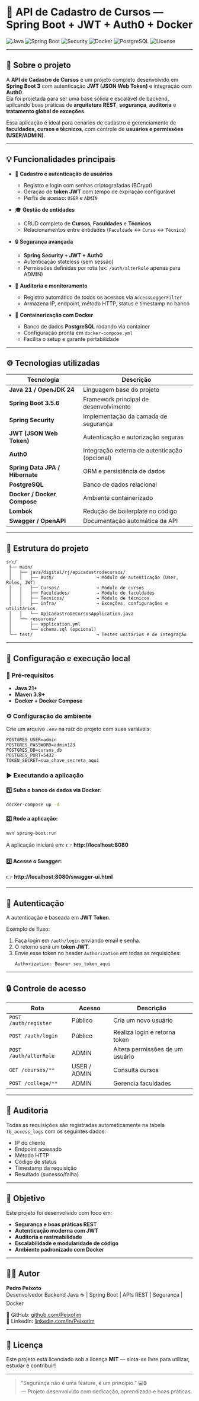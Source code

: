

# 🚀 API de Cadastro de Cursos — Spring Boot + JWT + Auth0 + Docker

![Java](https://img.shields.io/badge/Java-21-red?style=for-the-badge)
![Spring Boot](https://img.shields.io/badge/Spring%20Boot-3.5.6-brightgreen?style=for-the-badge)
![Security](https://img.shields.io/badge/Spring%20Security-JWT-blue?style=for-the-badge)
![Docker](https://img.shields.io/badge/Docker-Enabled-blue?style=for-the-badge)
![PostgreSQL](https://img.shields.io/badge/PostgreSQL-17.6-blue?style=for-the-badge)
![License](https://img.shields.io/badge/License-MIT-yellow?style=for-the-badge)

---

## 🧠 Sobre o projeto

A **API de Cadastro de Cursos** é um projeto completo desenvolvido em **Spring Boot 3** com autenticação **JWT (JSON Web Token)** e integração com **Auth0**.  
Ela foi projetada para ser uma base sólida e escalável de backend, aplicando boas práticas de **arquitetura REST**, **segurança**, **auditoria** e **tratamento global de exceções**.

Essa aplicação é ideal para cenários de cadastro e gerenciamento de **faculdades, cursos e técnicos**, com controle de **usuários e permissões (USER/ADMIN)**.

---

## 💡 Funcionalidades principais

- 👤 **Cadastro e autenticação de usuários**
    - Registro e login com senhas criptografadas (BCrypt)
    - Geração de **token JWT** com tempo de expiração configurável
    - Perfis de acesso: `USER` e `ADMIN`

- 🎓 **Gestão de entidades**
    - CRUD completo de **Cursos**, **Faculdades** e **Técnicos**
    - Relacionamentos entre entidades (`Faculdade` ↔ `Curso` ↔ `Técnico`)

- 🔒 **Segurança avançada**
    - **Spring Security + JWT + Auth0**
    - Autenticação stateless (sem sessão)
    - Permissões definidas por rota (ex: `/auth/alterRole` apenas para ADMIN)

- 🧾 **Auditoria e monitoramento**
    - Registro automático de todos os acessos via `AccessLoggerFilter`
    - Armazena IP, endpoint, método HTTP, status e timestamp no banco

- 🐳 **Containerização com Docker**
    - Banco de dados **PostgreSQL** rodando via container
    - Configuração pronta em `docker-compose.yml`
    - Facilita o setup e garante portabilidade

---

## ⚙️ Tecnologias utilizadas

| Tecnologia | Descrição |
|-------------|------------|
| **Java 21 / OpenJDK 24** | Linguagem base do projeto |
| **Spring Boot 3.5.6** | Framework principal de desenvolvimento |
| **Spring Security** | Implementação da camada de segurança |
| **JWT (JSON Web Token)** | Autenticação e autorização seguras |
| **Auth0** | Integração externa de autenticação (opcional) |
| **Spring Data JPA / Hibernate** | ORM e persistência de dados |
| **PostgreSQL** | Banco de dados relacional |
| **Docker / Docker Compose** | Ambiente containerizado |
| **Lombok** | Redução de boilerplate no código |
| **Swagger / OpenAPI** | Documentação automática da API |

---

## 🧩 Estrutura do projeto

```
src/
 ├── main/
 │   ├── java/digital/rj/apicadastrodecursos/
 │   │   ├── Auth/                → Módulo de autenticação (User, Roles, JWT)
 │   │   ├── Cursos/              → Módulo de cursos
 │   │   ├── Faculdades/          → Módulo de faculdades
 │   │   ├── Tecnicos/            → Módulo de técnicos
 │   │   ├── infra/               → Exceções, configurações e utilitários
 │   │   └── ApiCadastroDeCursosApplication.java
 │   └── resources/
 │       ├── application.yml
 │       └── schema.sql (opcional)
 └── test/                        → Testes unitários e de integração
```

---

## 🔧 Configuração e execução local

### 🐋 Pré-requisitos

- **Java 21+**
- **Maven 3.9+**
- **Docker + Docker Compose**

### ⚙️ Configuração do ambiente

Crie um arquivo `.env` na raiz do projeto com suas variáveis:

```env
POSTGRES_USER=admin
POSTGRES_PASSWORD=admin123
POSTGRES_DB=cursos_db
POSTGRES_PORT=5432
TOKEN_SECRET=sua_chave_secreta_aqui
```

### ▶️ Executando a aplicação

#### 1️⃣ Suba o banco de dados via Docker:
```bash
docker-compose up -d
```

#### 2️⃣ Rode a aplicação:
```bash
mvn spring-boot:run
```

A aplicação iniciará em:
👉 **http://localhost:8080**

#### 3️⃣ Acesse o Swagger:
👉 **http://localhost:8080/swagger-ui.html**

---

## 🔑 Autenticação

A autenticação é baseada em **JWT Token**.

Exemplo de fluxo:
1. Faça login em `/auth/login` enviando email e senha.
2. O retorno será um **token JWT**.
3. Envie esse token no header `Authorization` em todas as requisições:
   ```
   Authorization: Bearer seu_token_aqui
   ```

---

## 🔒 Controle de acesso

| Rota | Acesso | Descrição |
|------|---------|-----------|
| `POST /auth/register` | Público | Cria um novo usuário |
| `POST /auth/login` | Público | Realiza login e retorna token |
| `POST /auth/alterRole` | ADMIN | Altera permissões de um usuário |
| `GET /courses/**` | USER / ADMIN | Consulta cursos |
| `POST /college/**` | ADMIN | Gerencia faculdades |

---

## 🧾 Auditoria

Todas as requisições são registradas automaticamente na tabela `tb_access_logs` com os seguintes dados:

- IP do cliente
- Endpoint acessado
- Método HTTP
- Código de status
- Timestamp da requisição
- Resultado (sucesso/falha)

---

## 🧠 Objetivo

Este projeto foi desenvolvido com foco em:
- **Segurança e boas práticas REST**
- **Autenticação moderna com JWT**
- **Auditoria e rastreabilidade**
- **Escalabilidade e modularidade de código**
- **Ambiente padronizado com Docker**

---

## 🧑‍💻 Autor

**Pedro Peixoto**  
Desenvolvedor Backend Java ☕ | Spring Boot | APIs REST | Segurança | Docker

🔗 GitHub: [github.com/Peixotim](https://github.com/Peixotim)  
💼 LinkedIn: [linkedin.com/in/Peixotim](https://linkedin.com/in/Peixotim)

---

## 🪪 Licença

Este projeto está licenciado sob a licença **MIT** — sinta-se livre para utilizar, estudar e contribuir!

---

> “Segurança não é uma feature, é um princípio.” 💻🔒  
> — Projeto desenvolvido com dedicação, aprendizado e boas práticas.

